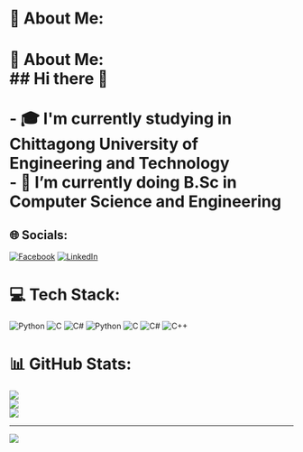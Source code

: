 # 💫 About Me:
# 💫 About Me:<br>## Hi there 👋<br><br>- 🎓 I'm currently studying in Chittagong University of Engineering and Technology  <br>- 🌱 I’m currently doing B.Sc in Computer Science and Engineering


## 🌐 Socials:
[![Facebook](https://img.shields.io/badge/Facebook-%231877F2.svg?logo=Facebook&logoColor=white)](https://facebook.com/https://www.facebook.com/ahmed.abrar.1612/) [![LinkedIn](https://img.shields.io/badge/LinkedIn-%230077B5.svg?logo=linkedin&logoColor=white)](https://linkedin.com/in/https://www.linkedin.com/in/ahmed-abrar-a42699278/) 

# 💻 Tech Stack:
![Python](https://img.shields.io/badge/python-3670A0?style=plastic&logo=python&logoColor=ffdd54) ![C](https://img.shields.io/badge/c-%2300599C.svg?style=plastic&logo=c&logoColor=white) ![C#](https://img.shields.io/badge/c%23-%23239120.svg?style=plastic&logo=csharp&logoColor=white) ![Python](https://img.shields.io/badge/python-3670A0?style=plastic&logo=python&logoColor=ffdd54) ![C](https://img.shields.io/badge/c-%2300599C.svg?style=plastic&logo=c&logoColor=white) ![C#](https://img.shields.io/badge/c%23-%23239120.svg?style=plastic&logo=csharp&logoColor=white) ![C++](https://img.shields.io/badge/c++-%2300599C.svg?style=plastic&logo=c%2B%2B&logoColor=white)
# 📊 GitHub Stats:
![](https://github-readme-stats.vercel.app/api?username=AhmedAbrarZayad&theme=dark&hide_border=true&include_all_commits=true&count_private=true)<br/>
![](https://github-readme-streak-stats.herokuapp.com/?user=AhmedAbrarZayad&theme=dark&hide_border=true)<br/>
![](https://github-readme-stats.vercel.app/api/top-langs/?username=AhmedAbrarZayad&theme=dark&hide_border=true&include_all_commits=true&count_private=true&layout=compact)

---
[![](https://visitcount.itsvg.in/api?id=AhmedAbrarZayad&icon=1&color=1)](https://visitcount.itsvg.in)

<!-- Proudly created with GPRM ( https://gprm.itsvg.in ) -->
